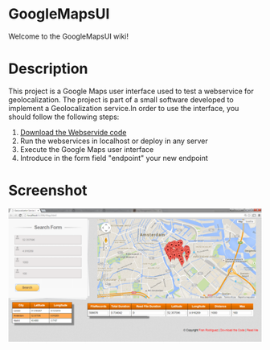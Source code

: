 # GoogleMapsUI
Welcome to the GoogleMapsUI wiki!

# Description
This project is a Google Maps user interface used to test a webservice for geolocalization. The project is part of a small software developed to implement a Geolocalization service.In order to use the interface, you should follow the following steps:

1. [Download the Webservide code](https://github.com/fran9rodriguez/GeoLocalizationService)
2. Run the webservices in localhost or deploy in any server
3. Execute the Google Maps user interface
4. Introduce in the form field "endpoint" your new endpoint 

# Screenshot
![sds](https://github.com/fran9rodriguez/GoogleMapsUI/blob/master/img/Capture.PNG)
